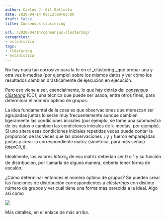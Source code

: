 ```yaml
---
author: Carlos J. Gil Bellosta
date: 2020-04-14 09:13:00+00:00
draft: false
title: Consensus clustering

url: /2020/04/14/consensus-clustering/
categories:
- estadística
tags:
- clústering
- estadística
---
```





No hay nada tan corrosivo para la fe en el _clústering _que probar una  y otra vez k-medias (por ejemplo) sobre los mismos datos y ver cómo los resultados cambian drásticamente de ejecución en ejecución.







Pero eso viene a ser, esencialmente, lo que hay detrás del _[consensus clústering](https://en.wikipedia.org/wiki/Consensus_clustering)_ (CC), una técnica que puede ser usada, entre otros fines, para determinar el número óptimo de grupos.







La idea fundamental de la cosa es que observaciones que merezcan ser agrupadas juntas lo serán muy frecuentemente aunque cambien ligeramente las condiciones iniciales (por ejemplo, se tome una submuestra de los datos o cambien las condiciones iniciales de k-medias, por ejemplo). Si uno altera esas condiciones iniciales repetidas veces puede contar la proporción de las veces que las observaciones `i` y `j` fueron emparejadas juntas y crear la correspondiente matriz (simétrica, para más señas) $latex C(i,j)$.







Idealmente, los valores $latex c_{ij}$ de esa matriz deberían ser 0 o 1 y su función de distribución, por llamarla de alguna manera, debería tener forma de escalón.







¿Cómo determinar entonces el número óptimo de grupos? Se pueden crear las funciones de distribución correspondientes a _clústerings_ con distinto número de grupos y ver cuál tiene una forma más parecida a la ideal. Algo así como







![](/wp-uploads/2020/04/consensus_clustering.png)








Más detalles, en el enlace de más arriba.



